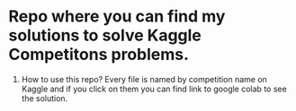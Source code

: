 # Repo where you can find my solutions to solve Kaggle Competitons problems.
1. How to use this repo?
  Every file is named by competition name on Kaggle and if you click on them you can find link to google colab    to see the solution.
